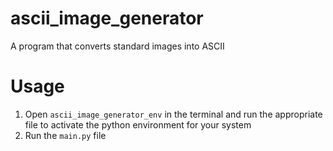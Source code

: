 # ascii_image_generator
A program that converts standard images into ASCII

# Usage
  1. Open `ascii_image_generator_env` in the terminal and run the appropriate file to activate the python environment for your system
  2. Run the `main.py` file
